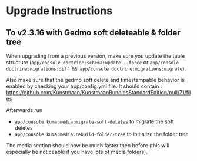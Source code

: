 Upgrade Instructions
====================

## To v2.3.16 with Gedmo soft deleteable & folder tree

When upgrading from a previous version, make sure you update the table structure (```app/console doctrine:schema:update --force```
or ```app/console doctrine:migrations:diff && app/console doctrine:migrations:migrate```).

Also make sure that the gedmo soft delete and timestampable behavior is enabled by checking your app/config.yml file.
It should contain :
https://github.com/Kunstmaan/KunstmaanBundlesStandardEdition/pull/71/files

Afterwards run
- ```app/console kuma:media:migrate-soft-deletes``` to migrate the soft deletes
- ```app/console kuma:media:rebuild-folder-tree``` to initialize the folder tree

The media section should now be much faster then before (this will especially be noticeable if you have lots of media
folders).
